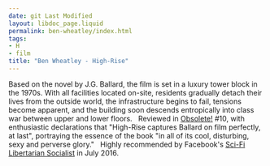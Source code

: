 ```yaml
---
date: git Last Modified
layout: libdoc_page.liquid
permalink: ben-wheatley/index.html
tags:
- H
- film
title: "Ben Wheatley - High-Rise"
---
```


Based on the novel by J.G. Ballard, the film is set in a  luxury tower block in the 1970s. With all facilities located on-site, residents  gradually detach their lives from the outside world, the infrastructure begins  to fail, tensions become apparent, and the building soon descends entropically  into class war between upper and lower floors.
 
Reviewed in <a href="http://obsolete-press.com/wp-content/uploads/2017/02/obso10finalwatermarksample.pdf"> Obsolete!</a> #10, with enthusiastic declarations that "High-Rise  captures Ballard on film perfectly, at last", portraying the essence of the book  "in all of its cool, disturbing, sexy and perverse glory."
 
Highly recommended by Facebook's <a href="https://www.facebook.com/scifilibibertariansocialist/?fref=ts">Sci-Fi  Libertarian Socialist</a> in July 2016.